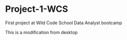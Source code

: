 # Project-1-WCS
First project at Wild Code School Data Analyst bootcamp

This is a modification from desktop 